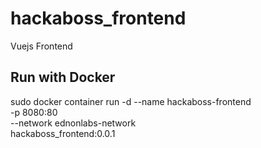 # hackaboss_frontend
Vuejs Frontend

## Run with Docker
sudo docker container run -d --name hackaboss-frontend \
-p 8080:80 \
--network ednonlabs-network \
hackaboss_frontend:0.0.1

